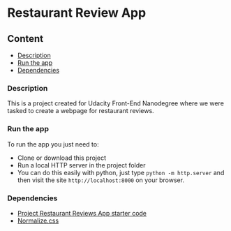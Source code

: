 # Restaurant Review App

## Content
- [Description](#description)
- [Run the app](#run-the-app)
- [Dependencies](#dependancies)

### Description
This is a project created for Udacity Front-End Nanodegree where we were tasked
to create a webpage for restaurant reviews.

### Run the app
To run the app you just need to:

- Clone or download this project
- Run a local HTTP server in the project folder
 - You can do this easily with python, just type `python -m http.server` and
 then visit the site `http://localhost:8000` on your browser.


### Dependencies
- [Project Restaurant Reviews App starter code](https://github.com/udacity/mws-restaurant-stage-1)
- [Normalize.css](https://necolas.github.io/normalize.css/)
